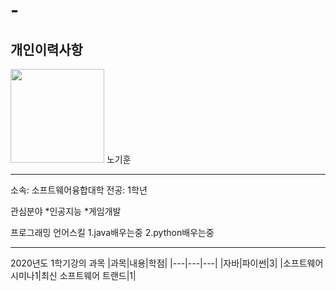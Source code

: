 # -
개인이력사항
---

<img src=ghn.png height=150 width=150>
노기훈

---

소속: 소프트웨어융합대학
전공: 1학년


관심분야
*인공지능
*게임개발

프로그래밍 언어스킬
1.java배우는중
2.python배우는중

----------------------

2020년도 1학기강의 과목
|과목|내용|학점|
|---|---|---|
|자바|파이썬|3|
|소프트웨어시미나1|최신 소프트웨어 트랜드|1|

